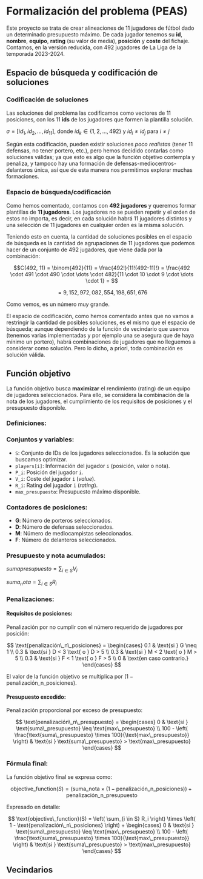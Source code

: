 ﻿# Formalización del problema (PEAS)

Este proyecto se trata de crear alineaciones de 11 jugadores de fútbol dado un determinado presupuesto máximo. De cada jugador tenemos su **id**, **nombre**, **equipo**, **rating** (su valor de media), **posición** y **coste** del fichaje. Contamos, en la versión reducida, con 492 jugadores de La Liga de la temporada 2023-2024.

## Espacio de búsqueda y codificación de soluciones

### Codificación de soluciones

Las soluciones del problema las codificamos como vectores de 11 posiciones, con los 11 **ids** de los jugadores que formen la plantilla solución. 

$\sigma = [id_1, id_2, \dots, id_{11}]$, donde $id_k \in \{1, 2, \dots, 492\}$ y $id_i \neq id_j$ para $i \neq j$

Según esta codificación, pueden existir soluciones _poco realistas_ (tener 11 defensas, no tener portero, etc.), pero hemos decidido contarlas como soluciones válidas; ya que esto es algo que la función objetivo contempla y penaliza,  y tampoco hay una formación de defensas-mediocentros-delanteros única, así que de esta manera nos permitimos explorar muchas formaciones.

### Espacio de búsqueda/codificación

Como hemos comentado, contamos con **492 jugadores** y queremos formar plantillas de **11 jugadores**. Los jugadores no se pueden repetir y el orden de estos no importa, es decir, en cada solución habrá 11 jugadores distintos y una selección de 11 jugadores en cualquier orden es la misma solución. 

Teniendo esto en cuenta, la cantidad de soluciones posibles en el espacio de búsqueda es la cantidad de agrupaciones de 11 jugadores que podemos hacer de un conjunto de 492 jugadores, que  viene dada por la combinación: 

$$C(492, 11) = \binom{492}{11} = \frac{492!}{11!(492-11)!} = \frac{492 \cdot 491 \cdot 490 \cdot \dots \cdot 482}{11 \cdot 10 \cdot 9 \cdot \dots \cdot 1} = $$

$$= 9,152,972,082,554,198,651,676$$

Como vemos, es un número muy grande.

El espacio de codificación, como hemos comentado antes que no vamos a restringir la cantidad de posibles soluciones, es el mismo que el espacio de búsqueda; aunque dependiendo de la función de vecindario que usemos (tenemos varias implementadas y por ejemplo una se asegura que de haya mínimo un portero), habrá combinaciones de jugadores que no lleguemos a considerar como solución. Pero lo dicho, a priori, toda combinación es solución válida.

## Función objetivo

La función objetivo busca **maximizar** el rendimiento (rating) de un equipo de jugadores seleccionados. Para ello, se considera la combinación de la nota de los jugadores, el cumplimiento de los requisitos de posiciones y el presupuesto disponible.

### Definiciones:

### Conjuntos y variables:

- `S`: Conjunto de IDs de los jugadores seleccionados. Es la solución que buscamos optimizar.
- `players[i]`: Información del jugador `i` (posición, valor o nota).
- `P_i`: Posición del jugador `i`.
- `V_i`: Coste del jugador `i` (*value*).
- `R_i`: Rating del jugador `i` (*rating*).
- `max_presupuesto`: Presupuesto máximo disponible.

### Contadores de posiciones:

- **G**: Número de porteros seleccionados.
- **D**: Número de defensas seleccionados.
- **M**: Número de mediocampistas seleccionados.
- **F**: Número de delanteros seleccionados.

### Presupuesto y nota acumulados:

$suma presupuesto = \sum_{i \in S} V_i$

$suma_nota = \sum_{i \in S} R_i$

### Penalizaciones:

#### Requisitos de posiciones:

Penalización por no cumplir con el número requerido de jugadores por posición:

$$ \text{penalización\_n\_posiciones} = \begin{cases} 0.1 & \text{si } G \neq 1 \\ 0.3 & \text{si } D < 3 \text{ o } D > 5 \\ 0.3 & \text{si } M < 2 \text{ o } M > 5 \\ 0.3 & \text{si } F < 1 \text{ o } F > 5 \\ 0 & \text{en caso contrario.} \end{cases} $$

El valor de la función objetivo se multiplica por $(1 - \text{penalización\_n\_posiciones})$.

#### Presupuesto excedido:

Penalización proporcional por exceso de presupuesto:

$$
\text{penalización\_n\_presupuesto} =
\begin{cases}
0 & \text{si } \text{suma\_presupuesto} \leq \text{max\_presupuesto} \\
100 - \left( \frac{\text{suma\_presupuesto} \times 100}{\text{max\_presupuesto}} \right) & \text{si } \text{suma\_presupuesto} > \text{max\_presupuesto}
\end{cases}
$$

### Fórmula final:

La función objetivo final se expresa como:

$$
\text{objective\_function}(S) = \left( \text{suma\_nota} \times (1 - \text{penalización\_n\_posiciones}) \right) + \text{penalización\_n\_presupuesto}
$$

Expresado en detalle:

$$
\text{objective\_function}(S) = \left( \sum_{i \in S} R_i \right) \times \left( 1 - \text{penalización\_n\_posiciones} \right) + 
\begin{cases}
0 & \text{si } \text{suma\_presupuesto} \leq \text{max\_presupuesto} \\
100 - \left( \frac{\text{suma\_presupuesto} \times 100}{\text{max\_presupuesto}} \right) & \text{si } \text{suma\_presupuesto} > \text{max\_presupuesto}
\end{cases}
$$

## Vecindarios
